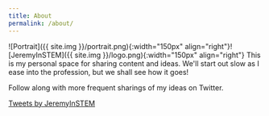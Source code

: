 ```yaml
---
title: About
permalink: /about/
---
```

![Portrait]({{ site.img }}/portrait.png){:width="150px" align="right"}![JeremyInSTEM]({{ site.img }}/logo.png){:width="150px" align="right"} This is my personal space for sharing content and ideas. We'll start out slow as I ease into the profession, but we shall see how it goes!

Follow along with more frequent sharings of my ideas on Twitter.

<a class="twitter-timeline" data-dnt="true" href="https://twitter.com/JeremyInSTEM?ref_src=twsrc%5Etfw">Tweets by JeremyInSTEM</a> <script async src="https://platform.twitter.com/widgets.js" charset="utf-8"></script>